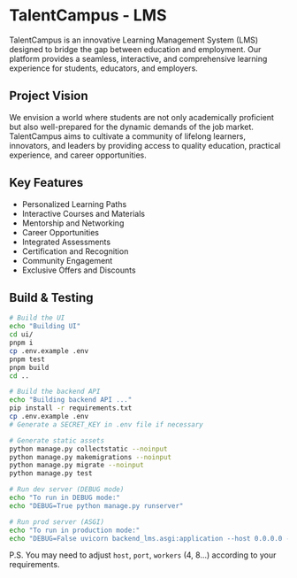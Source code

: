 # TalentCampus - LMS

TalentCampus is an innovative Learning Management System (LMS) designed to bridge the gap between education and employment. Our platform provides a seamless, interactive, and comprehensive learning experience for students, educators, and employers.

## Project Vision

We envision a world where students are not only academically proficient but also well-prepared for the dynamic demands of the job market. TalentCampus aims to cultivate a community of lifelong learners, innovators, and leaders by providing access to quality education, practical experience, and career opportunities.

## Key Features

- Personalized Learning Paths
- Interactive Courses and Materials
- Mentorship and Networking
- Career Opportunities
- Integrated Assessments
- Certification and Recognition
- Community Engagement
- Exclusive Offers and Discounts

## Build & Testing

```bash
# Build the UI
echo "Building UI"
cd ui/
pnpm i
cp .env.example .env
pnpm test
pnpm build
cd ..

# Build the backend API
echo "Building backend API ..."
pip install -r requirements.txt
cp .env.example .env
# Generate a SECRET_KEY in .env file if necessary

# Generate static assets
python manage.py collectstatic --noinput
python manage.py makemigrations --noinput
python manage.py migrate --noinput
python manage.py test

# Run dev server (DEBUG mode)
echo "To run in DEBUG mode:"
echo "DEBUG=True python manage.py runserver"

# Run prod server (ASGI)
echo "To run in production mode:"
echo "DEBUG=False uvicorn backend_lms.asgi:application --host 0.0.0.0 --port 8000 --workers 2"
```

P.S. You may need to adjust `host`, `port`, `workers` (4, 8...) according to your requirements.